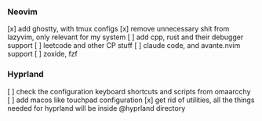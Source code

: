### Neovim

[x] add ghostty, with tmux configs
[x] remove unnecessary shit from lazyvim, only relevant for my system
[ ] add cpp, rust and their debugger support
[ ] leetcode and other CP stuff
[ ] claude code, and avante.nvim support
[ ] zoxide, fzf

### Hyprland
[ ] check the configuration keyboard shortcuts and scripts from omaarcchy
[ ] add macos like touchpad configuration
[x] get rid of utilities, all the things needed for hyprland will be inside @hyprland directory